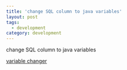 ```yaml
---
title: 'change SQL column to java variables'
layout: post
tags:
  - development
category: development
---
```

change SQL column to java variables

[variable changer](http://parduck.github.io/html/variableChanger.html "variable changer")